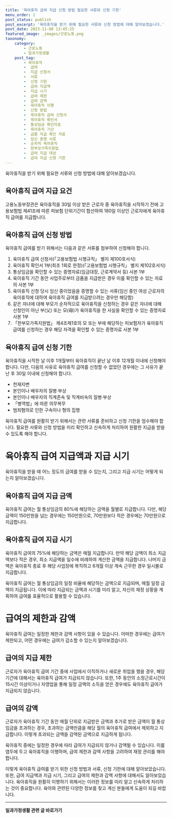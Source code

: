 ```yaml
---
title: '육아휴직 급여 지급 신청 방법 필요한 서류와 신청 기한'
menu_order: 1
post_status: publish
post_excerpt: '육아휴직을 받기 위해 필요한 서류와 신청 방법에 대해 알아보겠습니다.'
post_date: 2023-11-08 13:45:25
featured_image: _images/근로노동.png
taxonomy:
    category:
        - 근로노동
        - 일과가정생활
    post_tag:
        - 육아휴직
        -  급여
        -  지급 신청서
        -  서류
        -  신청 기한
        -  급여 지급액
        -  지급 시기
        -  급여 제한
        -  급여 감액
        -  육아휴직 이행
        -  신청 방법
        -  육아휴직 급여 신청서
        -  육아휴직 확인서
        -  통상임금 확인자료
        -  육아휴직 기간
        -  금품 지급 확인 자료
        -  임신 증명 서류
        -  순차적 육아휴직
        -  한부모가족지원법
        -  급여 지급 대상
        -  급여 지급 신청 기한
---
```



육아휴직을 받기 위해 필요한 서류와 신청 방법에 대해 알아보겠습니다.

## 육아휴직 급여 지급 요건
고용노동부장관은 육아휴직을 30일 이상 받은 근로자 중 육아휴직을 시작하기 전에 고용보험법 제41조에 따른 피보험 단위기간이 합산하여 180일 이상인 근로자에게 육아휴직 급여를 지급합니다.

## 육아휴직 급여 신청 방법
육아휴직 급여를 받기 위해서는 다음과 같은 서류를 첨부하여 신청해야 합니다.

1. 육아휴직 급여 신청서(「고용보험법 시행규칙」 별지 제100호서식)
2. 육아휴직 확인서 1부(최초 1회로 한정)(「고용보험법 시행규칙」 별지 제102호서식)
3. 통상임금을 확인할 수 있는 증명자료(임금대장, 근로계약서 등) 사본 1부
4. 육아휴직 기간 동안 사업주로부터 금품을 지급받은 경우 이를 확인할 수 있는 자료의 사본 1부
5. 육아휴직 신청 당시 임신 중이었음을 증명할 수 있는 서류(임신 중인 여성 근로자의 육아휴직에 대하여 육아휴직 급여를 지급받으려는 경우만 해당함)
6. 같은 자녀에 대해 부모가 순차적으로 육아휴직을 신청하는 경우 같은 자녀에 대해 신청인이 아닌 부(父) 또는 모(母)가 육아휴직을 한 사실을 확인할 수 있는 증명자료 사본 1부
7. 「한부모가족지원법」 제4조제1호의 모 또는 부에 해당하는 피보험자가 육아휴직 급여를 신청하는 경우 해당 자격을 확인할 수 있는 증명자료 사본 1부

## 육아휴직 급여 신청 기한
육아휴직을 시작한 날 이후 1개월부터 육아휴직이 끝난 날 이후 12개월 이내에 신청해야 합니다. 다만, 다음의 사유로 육아휴직 급여를 신청할 수 없었던 경우에는 그 사유가 끝난 후 30일 이내에 신청해야 합니다.

- 천재지변
- 본인이나 배우자의 질병·부상
- 본인이나 배우자의 직계존속 및 직계비속의 질병·부상
- 「병역법」에 따른 의무복무
- 범죄혐의로 인한 구속이나 형의 집행

육아휴직 급여를 원활히 받기 위해서는 관련 서류를 준비하고 신청 기한을 엄수해야 합니다. 필요한 서류와 신청 방법을 미리 확인하고 신속하게 처리하여 원활한 지급을 받을 수 있도록 해야 합니다.

# 육아휴직 급여 지급액과 지급 시기

육아휴직을 받을 때 어느 정도의 급여를 받을 수 있는지, 그리고 지급 시기는 어떻게 되는지 알아보겠습니다.

## 육아휴직 급여 지급 금액
육아휴직 급여는 월 통상임금의 80%에 해당하는 금액을 월별로 지급합니다. 다만, 해당 금액이 150만원을 넘는 경우에는 150만원으로, 70만원보다 적은 경우에는 70만원으로 지급합니다.

## 육아휴직 급여 지급 시기
육아휴직 급여의 75%에 해당하는 금액은 매월 지급합니다. 만약 해당 금액이 최소 지급액보다 적은 경우, 최소 지급액을 일수에 비례하여 계산한 금액을 지급합니다. 나머지 금액은 육아휴직 종료 후 해당 사업장에 복직하고 6개월 이상 계속 근무한 경우 일시불로 지급합니다.

육아휴직 급여는 월 통상임금의 일정 비율에 해당하는 금액으로 지급되며, 매월 일정 금액이 지급됩니다. 이에 따라 지급되는 금액과 시기를 미리 알고, 자신의 재정 상황을 계획하여 급여를 효율적으로 활용할 수 있습니다.

# 급여의 제한과 감액

육아휴직 급여는 일정한 제한과 감액 사항이 있을 수 있습니다. 어떠한 경우에는 급여가 제한되고, 어떤 경우에는 급여가 감소할 수 있는지 알아보겠습니다.

## 급여의 지급 제한
근로자가 육아휴직 급여 기간 중에 사업에서 이직하거나 새로운 취업을 했을 경우, 해당 기간에 대해서는 육아휴직 급여가 지급되지 않습니다. 또한, 1주 동안의 소정근로시간이 15시간 이상이거나 자영업을 통해 일정 금액의 소득을 얻은 경우에도 육아휴직 급여가 지급되지 않습니다.

## 급여의 감액
근로자가 육아휴직 기간 동안 매월 단위로 지급받은 금액과 추가로 받은 금액이 월 통상임금을 초과하는 경우, 초과하는 금액만큼을 해당 월의 육아휴직 급여에서 제외하고 지급합니다. 이렇게 초과되는 금액을 감액된 금액으로 지급하게 됩니다.

육아휴직 중에는 일정한 경우에 따라 급여가 지급되지 않거나 감액될 수 있습니다. 이를 염두에 두고 육아휴직을 이행하며, 급여 제한과 감액 사항을 고려하여 재정 관리를 해야 합니다.

이렇게 육아휴직 급여를 받기 위한 신청 방법과 서류, 신청 기한에 대해 알아보았습니다. 또한, 급여 지급액과 지급 시기, 그리고 급여의 제한과 감액 사항에 대해서도 알아보았습니다. 육아휴직을 원활히 이행하기 위해서는 이러한 정보를 미리 알고 신속하게 처리하는 것이 중요합니다. 육아와 관련된 다양한 정보를 찾고 계신 분들에게 도움이 되길 바랍니다.
<!-- wp:separator -->
<hr class="wp-block-separator has-alpha-channel-opacity"/>
<!-- /wp:separator -->

<!-- wp:group {"backgroundColor":"base","layout":{"type":"constrained"}} -->
<div class="wp-block-group has-base-background-color has-background"><!-- wp:paragraph {"align":"center","fontSize":"medium"} -->
<p class="has-text-align-center has-large-font-size"><strong>일과가정생활 관련 글 바로가기</strong></p>
<!-- /wp:paragraph -->


<!-- wp:latest-posts
{"categories":[{"id":10918,"count":19,"description":"","link":"https://uknowlaw.com/category/%ec%9d%bc%ea%b3%bc%ea%b0%80%ec%a0%95%ec%83%9d%ed%99%9c/","name":"일과가정생활","slug":"일과가정생활","taxonomy":"category","parent":0,"meta":[],"_links":{"self":[{"href":"https://uknowlaw.com/wp-json/wp/v2/categories/10918"}],"collection":[{"href":"https://uknowlaw.com/wp-json/wp/v2/categories"}],"about":[{"href":"https://uknowlaw.com/wp-json/wp/v2/taxonomies/category"}],"wp:post_type":[{"href":"https://uknowlaw.com/wp-json/wp/v2/posts?categories=10918"}],"curies":[{"name":"wp","href":"https://api.w.org/{rel}","templated":true}]}}],"postsToShow":100,"excerptLength":28,"postLayout":"grid","columns":2,"featuredImageAlign":"left","featuredImageSizeSlug":"large","fontSize":"small"} /--></div>
<!-- /wp:group -->